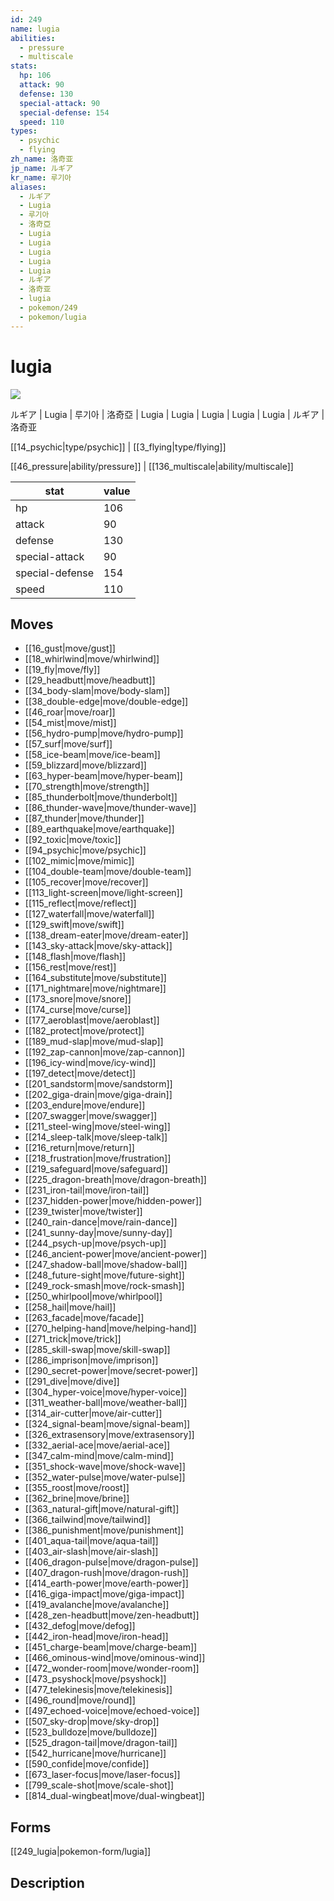 ```yaml
---
id: 249
name: lugia
abilities:
  - pressure
  - multiscale
stats:
  hp: 106
  attack: 90
  defense: 130
  special-attack: 90
  special-defense: 154
  speed: 110
types:
  - psychic
  - flying
zh_name: 洛奇亚
jp_name: ルギア
kr_name: 루기아
aliases:
  - ルギア
  - Lugia
  - 루기아
  - 洛奇亞
  - Lugia
  - Lugia
  - Lugia
  - Lugia
  - Lugia
  - ルギア
  - 洛奇亚
  - lugia
  - pokemon/249
  - pokemon/lugia
---
```

# lugia

![](https://raw.githubusercontent.com/PokeAPI/sprites/master/sprites/pokemon/249.png)

ルギア | Lugia | 루기아 | 洛奇亞 | Lugia | Lugia | Lugia | Lugia | Lugia | ルギア | 洛奇亚

[[14_psychic|type/psychic]] | [[3_flying|type/flying]]

[[46_pressure|ability/pressure]] | [[136_multiscale|ability/multiscale]]

|stat|value|
|---|---|
|hp|106|
|attack|90|
|defense|130|
|special-attack|90|
|special-defense|154|
|speed|110|


## Moves

- [[16_gust|move/gust]]
- [[18_whirlwind|move/whirlwind]]
- [[19_fly|move/fly]]
- [[29_headbutt|move/headbutt]]
- [[34_body-slam|move/body-slam]]
- [[38_double-edge|move/double-edge]]
- [[46_roar|move/roar]]
- [[54_mist|move/mist]]
- [[56_hydro-pump|move/hydro-pump]]
- [[57_surf|move/surf]]
- [[58_ice-beam|move/ice-beam]]
- [[59_blizzard|move/blizzard]]
- [[63_hyper-beam|move/hyper-beam]]
- [[70_strength|move/strength]]
- [[85_thunderbolt|move/thunderbolt]]
- [[86_thunder-wave|move/thunder-wave]]
- [[87_thunder|move/thunder]]
- [[89_earthquake|move/earthquake]]
- [[92_toxic|move/toxic]]
- [[94_psychic|move/psychic]]
- [[102_mimic|move/mimic]]
- [[104_double-team|move/double-team]]
- [[105_recover|move/recover]]
- [[113_light-screen|move/light-screen]]
- [[115_reflect|move/reflect]]
- [[127_waterfall|move/waterfall]]
- [[129_swift|move/swift]]
- [[138_dream-eater|move/dream-eater]]
- [[143_sky-attack|move/sky-attack]]
- [[148_flash|move/flash]]
- [[156_rest|move/rest]]
- [[164_substitute|move/substitute]]
- [[171_nightmare|move/nightmare]]
- [[173_snore|move/snore]]
- [[174_curse|move/curse]]
- [[177_aeroblast|move/aeroblast]]
- [[182_protect|move/protect]]
- [[189_mud-slap|move/mud-slap]]
- [[192_zap-cannon|move/zap-cannon]]
- [[196_icy-wind|move/icy-wind]]
- [[197_detect|move/detect]]
- [[201_sandstorm|move/sandstorm]]
- [[202_giga-drain|move/giga-drain]]
- [[203_endure|move/endure]]
- [[207_swagger|move/swagger]]
- [[211_steel-wing|move/steel-wing]]
- [[214_sleep-talk|move/sleep-talk]]
- [[216_return|move/return]]
- [[218_frustration|move/frustration]]
- [[219_safeguard|move/safeguard]]
- [[225_dragon-breath|move/dragon-breath]]
- [[231_iron-tail|move/iron-tail]]
- [[237_hidden-power|move/hidden-power]]
- [[239_twister|move/twister]]
- [[240_rain-dance|move/rain-dance]]
- [[241_sunny-day|move/sunny-day]]
- [[244_psych-up|move/psych-up]]
- [[246_ancient-power|move/ancient-power]]
- [[247_shadow-ball|move/shadow-ball]]
- [[248_future-sight|move/future-sight]]
- [[249_rock-smash|move/rock-smash]]
- [[250_whirlpool|move/whirlpool]]
- [[258_hail|move/hail]]
- [[263_facade|move/facade]]
- [[270_helping-hand|move/helping-hand]]
- [[271_trick|move/trick]]
- [[285_skill-swap|move/skill-swap]]
- [[286_imprison|move/imprison]]
- [[290_secret-power|move/secret-power]]
- [[291_dive|move/dive]]
- [[304_hyper-voice|move/hyper-voice]]
- [[311_weather-ball|move/weather-ball]]
- [[314_air-cutter|move/air-cutter]]
- [[324_signal-beam|move/signal-beam]]
- [[326_extrasensory|move/extrasensory]]
- [[332_aerial-ace|move/aerial-ace]]
- [[347_calm-mind|move/calm-mind]]
- [[351_shock-wave|move/shock-wave]]
- [[352_water-pulse|move/water-pulse]]
- [[355_roost|move/roost]]
- [[362_brine|move/brine]]
- [[363_natural-gift|move/natural-gift]]
- [[366_tailwind|move/tailwind]]
- [[386_punishment|move/punishment]]
- [[401_aqua-tail|move/aqua-tail]]
- [[403_air-slash|move/air-slash]]
- [[406_dragon-pulse|move/dragon-pulse]]
- [[407_dragon-rush|move/dragon-rush]]
- [[414_earth-power|move/earth-power]]
- [[416_giga-impact|move/giga-impact]]
- [[419_avalanche|move/avalanche]]
- [[428_zen-headbutt|move/zen-headbutt]]
- [[432_defog|move/defog]]
- [[442_iron-head|move/iron-head]]
- [[451_charge-beam|move/charge-beam]]
- [[466_ominous-wind|move/ominous-wind]]
- [[472_wonder-room|move/wonder-room]]
- [[473_psyshock|move/psyshock]]
- [[477_telekinesis|move/telekinesis]]
- [[496_round|move/round]]
- [[497_echoed-voice|move/echoed-voice]]
- [[507_sky-drop|move/sky-drop]]
- [[523_bulldoze|move/bulldoze]]
- [[525_dragon-tail|move/dragon-tail]]
- [[542_hurricane|move/hurricane]]
- [[590_confide|move/confide]]
- [[673_laser-focus|move/laser-focus]]
- [[799_scale-shot|move/scale-shot]]
- [[814_dual-wingbeat|move/dual-wingbeat]]

## Forms



[[249_lugia|pokemon-form/lugia]]

## Description



